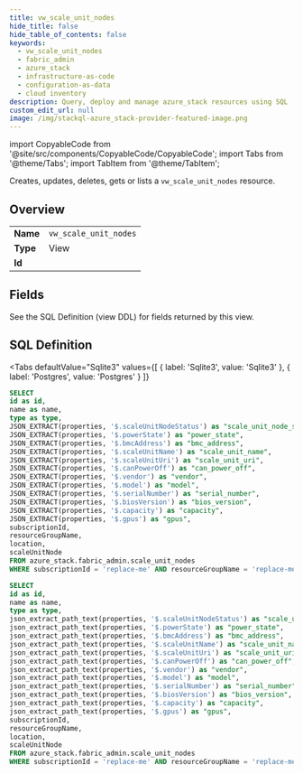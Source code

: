```yaml
--- 
title: vw_scale_unit_nodes
hide_title: false
hide_table_of_contents: false
keywords:
  - vw_scale_unit_nodes
  - fabric_admin
  - azure_stack
  - infrastructure-as-code
  - configuration-as-data
  - cloud inventory
description: Query, deploy and manage azure_stack resources using SQL
custom_edit_url: null
image: /img/stackql-azure_stack-provider-featured-image.png
---
```


import CopyableCode from '@site/src/components/CopyableCode/CopyableCode';
import Tabs from '@theme/Tabs';
import TabItem from '@theme/TabItem';

Creates, updates, deletes, gets or lists a <code>vw_scale_unit_nodes</code> resource.

## Overview
<table><tbody>
<tr><td><b>Name</b></td><td><code>vw_scale_unit_nodes</code></td></tr>
<tr><td><b>Type</b></td><td>View</td></tr>
<tr><td><b>Id</b></td><td><CopyableCode code="azure_stack.fabric_admin.vw_scale_unit_nodes" /></td></tr>
</tbody></table>

## Fields

See the SQL Definition (view DDL) for fields returned by this view.

## SQL Definition

<Tabs
defaultValue="Sqlite3"
values={[
{ label: 'Sqlite3', value: 'Sqlite3' },
{ label: 'Postgres', value: 'Postgres' }
]}
>
<TabItem value="Sqlite3">

```sql
SELECT
id as id,
name as name,
type as type,
JSON_EXTRACT(properties, '$.scaleUnitNodeStatus') as "scale_unit_node_status",
JSON_EXTRACT(properties, '$.powerState') as "power_state",
JSON_EXTRACT(properties, '$.bmcAddress') as "bmc_address",
JSON_EXTRACT(properties, '$.scaleUnitName') as "scale_unit_name",
JSON_EXTRACT(properties, '$.scaleUnitUri') as "scale_unit_uri",
JSON_EXTRACT(properties, '$.canPowerOff') as "can_power_off",
JSON_EXTRACT(properties, '$.vendor') as "vendor",
JSON_EXTRACT(properties, '$.model') as "model",
JSON_EXTRACT(properties, '$.serialNumber') as "serial_number",
JSON_EXTRACT(properties, '$.biosVersion') as "bios_version",
JSON_EXTRACT(properties, '$.capacity') as "capacity",
JSON_EXTRACT(properties, '$.gpus') as "gpus",
subscriptionId,
resourceGroupName,
location,
scaleUnitNode
FROM azure_stack.fabric_admin.scale_unit_nodes
WHERE subscriptionId = 'replace-me' AND resourceGroupName = 'replace-me' AND location = 'replace-me';
```

</TabItem>
<TabItem value="Postgres">

```sql
SELECT
id as id,
name as name,
type as type,
json_extract_path_text(properties, '$.scaleUnitNodeStatus') as "scale_unit_node_status",
json_extract_path_text(properties, '$.powerState') as "power_state",
json_extract_path_text(properties, '$.bmcAddress') as "bmc_address",
json_extract_path_text(properties, '$.scaleUnitName') as "scale_unit_name",
json_extract_path_text(properties, '$.scaleUnitUri') as "scale_unit_uri",
json_extract_path_text(properties, '$.canPowerOff') as "can_power_off",
json_extract_path_text(properties, '$.vendor') as "vendor",
json_extract_path_text(properties, '$.model') as "model",
json_extract_path_text(properties, '$.serialNumber') as "serial_number",
json_extract_path_text(properties, '$.biosVersion') as "bios_version",
json_extract_path_text(properties, '$.capacity') as "capacity",
json_extract_path_text(properties, '$.gpus') as "gpus",
subscriptionId,
resourceGroupName,
location,
scaleUnitNode
FROM azure_stack.fabric_admin.scale_unit_nodes
WHERE subscriptionId = 'replace-me' AND resourceGroupName = 'replace-me' AND location = 'replace-me';
```

</TabItem>
</Tabs>
